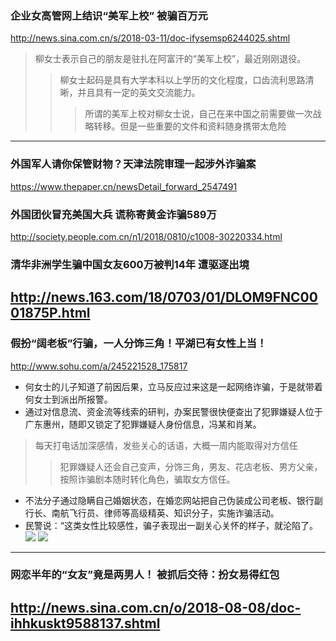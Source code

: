 ### 企业女高管网上结识“美军上校” 被骗百万元
http://news.sina.com.cn/s/2018-03-11/doc-ifysemsp6244025.shtml
>柳女士表示自己的朋友是驻扎在阿富汗的“美军上校”，最近刚刚退役。
>>柳女士起码是具有大学本科以上学历的文化程度，口齿流利思路清晰，并且具有一定的英文交流能力。
>>>所谓的美军上校对柳女士说，自己在来中国之前需要做一次战略转移。但是一些重要的文件和资料随身携带太危险
---
### 外国军人请你保管财物？天津法院审理一起涉外诈骗案
https://www.thepaper.cn/newsDetail_forward_2547491
### 外国团伙冒充美国大兵 谎称寄黄金诈骗589万
http://society.people.com.cn/n1/2018/0810/c1008-30220334.html
### 清华非洲学生骗中国女友600万被判14年 遭驱逐出境
http://news.163.com/18/0703/01/DLOM9FNC0001875P.html
---
### 假扮“阔老板”行骗，一人分饰三角！平湖已有女性上当！
http://www.sohu.com/a/245221528_175817
- 何女士的儿子知道了前因后果，立马反应过来这是一起网络诈骗，于是就带着何女士到派出所报警。
- 通过对信息流、资金流等线索的研判，办案民警很快便查出了犯罪嫌疑人位于广东惠州，随即又锁定了犯罪嫌疑人身份信息，冯某和肖某。
>每天打电话加深感情，发些关心的话语，大概一周内能取得对方信任
>>犯罪嫌疑人还会自己变声，分饰三角，男友、花店老板、男方父亲，按照诈骗剧本随时转化角色，骗取女方信任。
- 不法分子通过隐瞒自己婚姻状态，在婚恋网站把自己伪装成公司老板、银行副行长、南航飞行员、律师等高级精英、知识分子，实施诈骗活动。
- 民警说：“这类女性比较感性，骗子表现出一副关心关怀的样子，就沦陷了。
![](http://5b0988e595225.cdn.sohucs.com/images/20180804/c81bea0871b84c4d9991cbc177b4ec1e.jpeg)
![](http://5b0988e595225.cdn.sohucs.com/images/20180804/40ae8c1a803840e38f4f066407022f3d.jpeg)
---
### 网恋半年的“女友”竟是两男人！ 被抓后交待：扮女易得红包
http://news.sina.com.cn/o/2018-08-08/doc-ihhkuskt9588137.shtml
---
